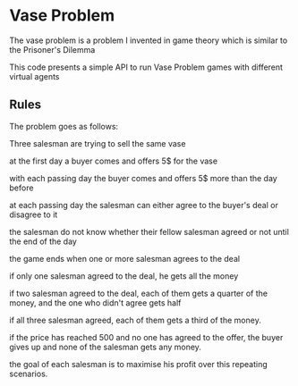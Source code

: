 # Vase Problem

The vase problem is a problem I invented in game theory which is similar to the Prisoner's Dilemma

This code presents a simple API to run Vase Problem games with different virtual agents

## Rules
The problem goes as follows:

Three salesman are trying to sell the same vase

at the first day a buyer comes and offers 5$ for the vase

with each passing day the buyer comes and offers 5$ more than the day before

at each passing day the salesman can either agree to the buyer's deal or disagree to it

the salesman do not know whether their fellow salesman agreed or not until the end of the day

the game ends when one or more salesman agrees to the deal

if only one salesman agreed to the deal, he gets all the money

if two salesman agreed to the deal, each of them gets a quarter of the money, and the one who didn't agree gets half

if all three salesman agreed, each of them gets a third of the money.

if the price has reached 500 and no one has agreed to the offer, the buyer gives up and none of the salesman gets any money.

the goal of each salesman is to maximise his profit over this repeating scenarios.